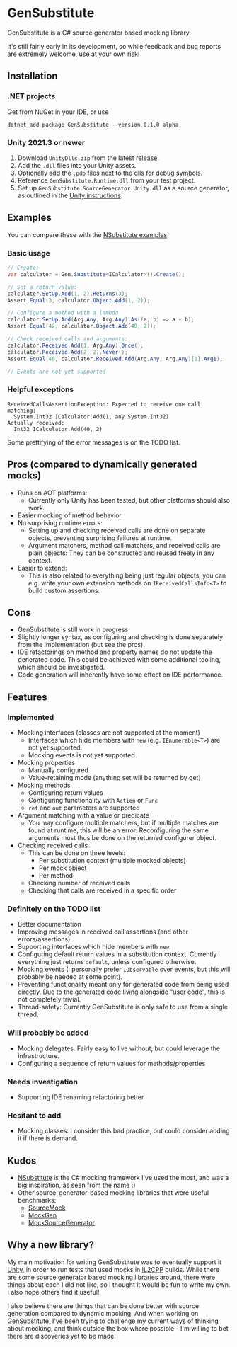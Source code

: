 # GenSubstitute

GenSubstitute is a C# source generator based mocking library.

It's still fairly early in its development,
so while feedback and bug reports are extremely welcome,
use at your own risk!

## Installation

### .NET projects

Get from NuGet in your IDE, or use
```
dotnet add package GenSubstitute --version 0.1.0-alpha
```

### Unity 2021.3 or newer

1. Download `UnityDlls.zip` from the latest [release](https://github.com/sbergen/GenSubstitute/releases).
2. Add the `.dll` files into your Unity assets.
3. Optionally add the `.pdb` files next to the dlls for debug symbols.
4. Reference `GenSubstitute.Runtime.dll` from your test project.
5. Set up `GenSubstitute.SourceGenerator.Unity.dll` as a source generator, as outlined in the
   [Unity instructions](https://docs.unity3d.com/Manual/roslyn-analyzers.html).

## Examples

You can compare these with the [NSubstitute examples](https://nsubstitute.github.io/).

### Basic usage

```cs
// Create:
var calculator = Gen.Substitute<ICalculator>().Create();

// Set a return value:
calculator.SetUp.Add(1, 2).Returns(3);
Assert.Equal(3, calculator.Object.Add(1, 2));

// Configure a method with a lambda
calculator.SetUp.Add(Arg.Any, Arg.Any).As((a, b) => a + b);
Assert.Equal(42, calculator.Object.Add(40, 2));

// Check received calls and arguments:
calculator.Received.Add(1, Arg.Any).Once();
calculator.Received.Add(2, 2).Never();
Assert.Equal(40, calculator.Received.Add(Arg.Any, Arg.Any)[1].Arg1);

// Events are not yet supported
```

### Helpful exceptions

```
ReceivedCallsAssertionException: Expected to receive one call matching:
  System.Int32 ICalculator.Add(1, any System.Int32)
Actually received:
  Int32 ICalculator.Add(40, 2)
```

Some prettifying of the error messages is on the TODO list.

## Pros (compared to dynamically generated mocks)
- Runs on AOT platforms:
  - Currently only Unity has been tested, but other platforms should also work.
- Easier mocking of method behavior.
- No surprising runtime errors:
  - Setting up and checking received calls are done on separate objects, preventing surprising failures at runtime.
  - Argument matchers, method call matchers, and received calls are plain objects:
    They can be constructed and reused freely in any context.
- Easier to extend:
  - This is also related to everything being just regular objects,
  you can e.g. write your own extension methods on `IReceivedCallsInfo<T>` to build custom assertions.

## Cons
- GenSubstitute is still work in progress.
- Slightly longer syntax, as configuring and checking is done separately from the implementation (but see the pros).
- IDE refactorings on method and property names do not update the generated code.
  This could be achieved with some additional tooling, which should be investigated.
- Code generation will inherently have some effect on IDE performance.

## Features

### Implemented
- Mocking interfaces (classes are not supported at the moment)
  - Interfaces which hide members with `new` (e.g. `IEnumerable<T>`) are not yet supported.
  - Mocking events is not yet supported.
- Mocking properties
  - Manually configured
  - Value-retaining mode (anything set will be returned by get)
- Mocking methods
  - Configuring return values
  - Configuring functionality with `Action` or `Func`
  - `ref` and `out` parameters are supported
- Argument matching with a value or predicate
  - You may configure multiple matchers,
    but if multiple matches are found at runtime, this will be an error.
    Reconfiguring the same arguments must thus be done on the returned configurer object.
- Checking received calls
  - This can be done on three levels:
    - Per substitution context (multiple mocked objects)
    - Per mock object
    - Per method
  - Checking number of received calls
  - Checking that calls are received in a specific order

### Definitely on the TODO list
- Better documentation
- Improving messages in received call assertions (and other errors/assertions).
- Supporting interfaces which hide members with `new`.
- Configuring default return values in a substitution context.
  Currently everything just returns `default`, unless configured otherwise.
- Mocking events (I personally prefer `IObservable` over events, but this will probably be needed at some point).
- Preventing functionality meant only for generated code from being used directly.
  Due to the generated code living alongside "user code", this is not completely trivial.
- Thread-safety: Currently GenSubstitute is only safe to use from a single thread.

### Will probably be added
- Mocking delegates. Fairly easy to live without, but could leverage the infrastructure.
- Configuring a sequence of return values for methods/properties

### Needs investigation
- Supporting IDE renaming refactoring better

### Hesitant to add
- Mocking classes. I consider this bad practice, but could consider adding it if there is demand.

## Kudos

- [NSubstitute](https://nsubstitute.github.io/) is the C# mocking framework I've used the most,
  and was a big inspiration, as seen from the name :)
- Other source-generator-based mocking libraries that were useful benchmarks:
  - [SourceMock](https://github.com/ashmind/SourceMock)
  - [MockGen](https://github.com/thomas-girotto/MockGen)
  - [MockSourceGenerator](https://github.com/hermanussen/MockSourceGenerator)

## Why a new library?

My main motivation for writing GenSubstitute was to eventually support it [Unity](https://unity3d.com/),
in order to run tests that used mocks in [IL2CPP](https://docs.unity3d.com/Manual/IL2CPP.html) builds.
While there are some source generator based mocking libraries around,
there were things about each I did not like,
so I thought it would be fun to write my own.
I also hope others find it useful!

I also believe there are things that can be done better with source generation compared to dynamic mocking.
And when working on GenSubstitute, I've been trying to challenge my current ways of thinking about mocking,
and think outside the box where possible - I'm willing to bet there are discoveries yet to be made!